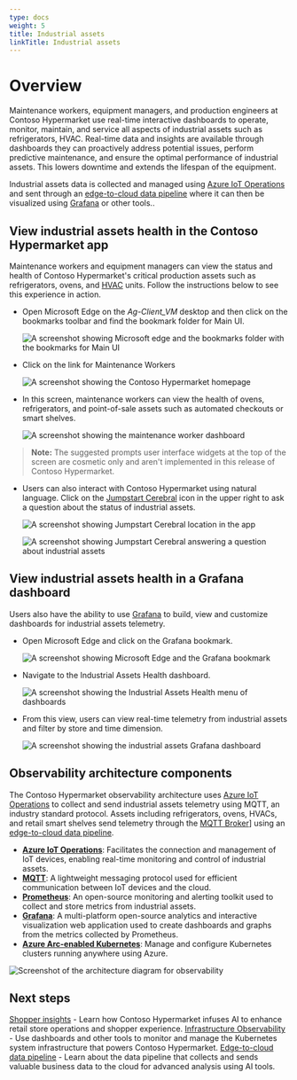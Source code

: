 ```yaml
---
type: docs
weight: 5
title: Industrial assets
linkTitle: Industrial assets
---
```


# Overview

Maintenance workers, equipment managers, and production engineers at Contoso Hypermarket use real-time interactive dashboards to operate, monitor, maintain, and service all aspects of industrial assets such as refrigerators, HVAC. Real-time data and insights are available through dashboards they can proactively address potential issues, perform predictive maintenance, and ensure the optimal performance of industrial assets. This lowers downtime and extends the lifespan of the equipment.

Industrial assets data is collected and managed using [Azure IoT Operations](https://learn.microsoft.com/azure/iot-operations/overview-iot-operations) and sent through an [edge-to-cloud data pipeline](../../data_pipeline/) where it can then be visualized using [Grafana](https://grafana.com/) or other tools..

## View industrial assets health in the Contoso Hypermarket app

Maintenance workers and equipment managers can view the status and health of Contoso Hypermarket's critical production assets such as refrigerators, ovens, and [HVAC](https://en.wikipedia.org/wiki/Heating,_ventilation,_and_air_conditioning) units. Follow the instructions below to see this experience in action.

- Open Microsoft Edge on the _Ag-Client_VM_ desktop and then click on the bookmarks toolbar and find the bookmark folder for Main UI.

    ![A screenshot showing Microsoft edge and the bookmarks folder with the bookmarks for Main UI](./bookmarks.png)

- Click on the link for Maintenance Workers

    ![A screenshot showing the Contoso Hypermarket homepage](./homepage.png)

- In this screen, maintenance workers can view the health of ovens, refrigerators, and point-of-sale assets such as automated checkouts or smart shelves.

    ![A screenshot showing the maintenance worker dashboard](./maintenance_dashboard.png)

>**Note:** The suggested prompts user interface widgets at the top of the screen are cosmetic only and aren't implemented in this release of Contoso Hypermarket.

- Users can also interact with Contoso Hypermarket using natural language. Click on the [Jumpstart Cerebral](../../cerebral/) icon in the upper right to ask a question about the status of industrial assets.

    ![A screenshot showing Jumpstart Cerebral location in the app](./cerebral_icon.png)

    ![A screenshot showing Jumpstart Cerebral answering a question about industrial assets](./placeholder_until_it_works.png)

## View industrial assets health in a Grafana dashboard

Users also have the ability to use [Grafana](https://grafana.com/) to build, view and customize dashboards for industrial assets telemetry.

- Open Microsoft Edge and click on the Grafana bookmark.

    ![A screenshot showing Microsoft Edge and the Grafana bookmark](./grafana_bookmark.png)

- Navigate to the Industrial Assets Health dashboard.

    ![A screenshot showing the Industrial Assets Health menu of dashboards](./grafana_menu.png)

- From this view, users can view real-time telemetry from industrial assets and filter by store and time dimension.

    ![A screenshot showing the industrial assets Grafana dashboard](./grafana_dashboard.png)

## Observability architecture components

The Contoso Hypermarket observability architecture uses [Azure IoT Operations](https://learn.microsoft.com/azure/iot-operations/overview-iot-operations) to collect and send industrial assets telemetry using MQTT, an industry standard protocol. Assets including refrigerators, ovens, HVACs, and retail smart shelves send telemetry through the [MQTT Broker](https://learn.microsoft.com/azure/iot-operations/manage-mqtt-broker/overview-iot-mq)] using an [edge-to-cloud data pipeline](../../data_pipeline/operational/_index.md).

- [**Azure IoT Operations**](https://learn.microsoft.com/azure/iot-operations/overview-iot-operations): Facilitates the connection and management of IoT devices, enabling real-time monitoring and control of industrial assets.
- [**MQTT**](https://learn.microsoft.com/azure/iot-operations/manage-mqtt-broker/overview-iot-mq): A lightweight messaging protocol used for efficient communication between IoT devices and the cloud.
- [**Prometheus**](https://prometheus.io/docs/introduction/overview/): An open-source monitoring and alerting toolkit used to collect and store metrics from industrial assets.
- [**Grafana**](https://grafana.com/): A multi-platform open-source analytics and interactive visualization web application used to create dashboards and graphs from the metrics collected by Prometheus.
- [**Azure Arc-enabled Kubernetes**](https://learn.microsoft.com/azure/azure-arc/kubernetes/overview): Manage and configure Kubernetes clusters running anywhere using Azure.

![Screenshot of the architecture diagram for observability](./arch_diagram.png)

## Next steps

[Shopper insights](../shopper_insights/) - Learn how Contoso Hypermarket infuses AI to enhance retail store operations and shopper experience.
[Infrastructure Observability](../infrastructure/) - Use dashboards and other tools to monitor and manage the Kubernetes system infrastructure that powers Contoso Hypermarket.
[Edge-to-cloud data pipeline](../../data_pipeline/) - Learn about the data pipeline that collects and sends valuable business data to the cloud for advanced analysis using AI tools.
